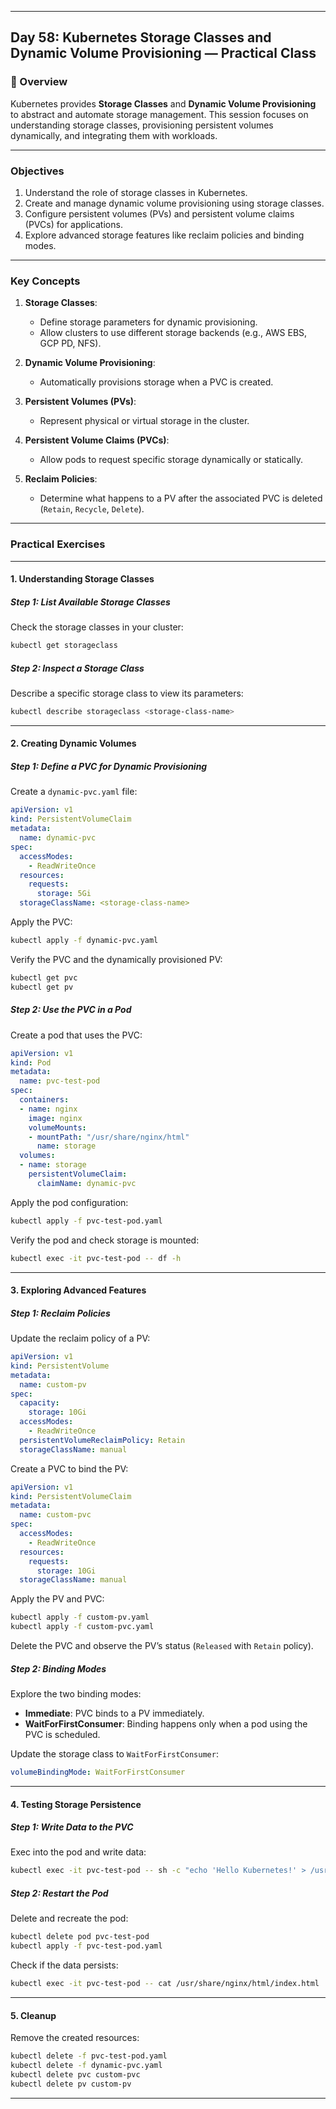 ﻿---

## Day 58: Kubernetes Storage Classes and Dynamic Volume Provisioning — Practical Class

### 📘 Overview

Kubernetes provides **Storage Classes** and **Dynamic Volume Provisioning** to abstract and automate storage management. This session focuses on understanding storage classes, provisioning persistent volumes dynamically, and integrating them with workloads.

---

### Objectives

1. Understand the role of storage classes in Kubernetes.
2. Create and manage dynamic volume provisioning using storage classes.
3. Configure persistent volumes (PVs) and persistent volume claims (PVCs) for applications.
4. Explore advanced storage features like reclaim policies and binding modes.

---

### Key Concepts

1. **Storage Classes**:
   - Define storage parameters for dynamic provisioning.
   - Allow clusters to use different storage backends (e.g., AWS EBS, GCP PD, NFS).

2. **Dynamic Volume Provisioning**:
   - Automatically provisions storage when a PVC is created.

3. **Persistent Volumes (PVs)**:
   - Represent physical or virtual storage in the cluster.

4. **Persistent Volume Claims (PVCs)**:
   - Allow pods to request specific storage dynamically or statically.

5. **Reclaim Policies**:
   - Determine what happens to a PV after the associated PVC is deleted (`Retain`, `Recycle`, `Delete`).

---

### Practical Exercises

---

#### 1. Understanding Storage Classes

##### Step 1: List Available Storage Classes
Check the storage classes in your cluster:
```bash
kubectl get storageclass
```

##### Step 2: Inspect a Storage Class
Describe a specific storage class to view its parameters:
```bash
kubectl describe storageclass <storage-class-name>
```

---

#### 2. Creating Dynamic Volumes

##### Step 1: Define a PVC for Dynamic Provisioning
Create a `dynamic-pvc.yaml` file:
```yaml
apiVersion: v1
kind: PersistentVolumeClaim
metadata:
  name: dynamic-pvc
spec:
  accessModes:
    - ReadWriteOnce
  resources:
    requests:
      storage: 5Gi
  storageClassName: <storage-class-name>
```

Apply the PVC:
```bash
kubectl apply -f dynamic-pvc.yaml
```

Verify the PVC and the dynamically provisioned PV:
```bash
kubectl get pvc
kubectl get pv
```

##### Step 2: Use the PVC in a Pod
Create a pod that uses the PVC:
```yaml
apiVersion: v1
kind: Pod
metadata:
  name: pvc-test-pod
spec:
  containers:
  - name: nginx
    image: nginx
    volumeMounts:
    - mountPath: "/usr/share/nginx/html"
      name: storage
  volumes:
  - name: storage
    persistentVolumeClaim:
      claimName: dynamic-pvc
```

Apply the pod configuration:
```bash
kubectl apply -f pvc-test-pod.yaml
```

Verify the pod and check storage is mounted:
```bash
kubectl exec -it pvc-test-pod -- df -h
```

---

#### 3. Exploring Advanced Features

##### Step 1: Reclaim Policies
Update the reclaim policy of a PV:
```yaml
apiVersion: v1
kind: PersistentVolume
metadata:
  name: custom-pv
spec:
  capacity:
    storage: 10Gi
  accessModes:
    - ReadWriteOnce
  persistentVolumeReclaimPolicy: Retain
  storageClassName: manual
```

Create a PVC to bind the PV:
```yaml
apiVersion: v1
kind: PersistentVolumeClaim
metadata:
  name: custom-pvc
spec:
  accessModes:
    - ReadWriteOnce
  resources:
    requests:
      storage: 10Gi
  storageClassName: manual
```

Apply the PV and PVC:
```bash
kubectl apply -f custom-pv.yaml
kubectl apply -f custom-pvc.yaml
```

Delete the PVC and observe the PV’s status (`Released` with `Retain` policy).

##### Step 2: Binding Modes
Explore the two binding modes:
- **Immediate**: PVC binds to a PV immediately.
- **WaitForFirstConsumer**: Binding happens only when a pod using the PVC is scheduled.

Update the storage class to `WaitForFirstConsumer`:
```yaml
volumeBindingMode: WaitForFirstConsumer
```

---

#### 4. Testing Storage Persistence

##### Step 1: Write Data to the PVC
Exec into the pod and write data:
```bash
kubectl exec -it pvc-test-pod -- sh -c "echo 'Hello Kubernetes!' > /usr/share/nginx/html/index.html"
```

##### Step 2: Restart the Pod
Delete and recreate the pod:
```bash
kubectl delete pod pvc-test-pod
kubectl apply -f pvc-test-pod.yaml
```

Check if the data persists:
```bash
kubectl exec -it pvc-test-pod -- cat /usr/share/nginx/html/index.html
```

---

#### 5. Cleanup

Remove the created resources:
```bash
kubectl delete -f pvc-test-pod.yaml
kubectl delete -f dynamic-pvc.yaml
kubectl delete pvc custom-pvc
kubectl delete pv custom-pv
```

---

